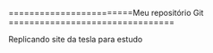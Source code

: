 ========================Meu repositório Git ================================

Replicando site da tesla para estudo
